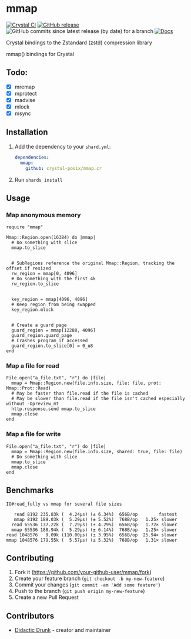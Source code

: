 # mmap
[![Crystal CI](https://github.com/crystal-posix/mmap.cr/actions/workflows/crystal.yml/badge.svg)](https://github.com/crystal-posix/mmap.cr/actions/workflows/crystal.yml)
[![GitHub release](https://img.shields.io/github/release/crystal-posix/mmap.cr.svg)](https://github.com/crystal-posix/mmap.cr/releases)
![GitHub commits since latest release (by date) for a branch](https://img.shields.io/github/commits-since/crystal-posix/mmap.cr/latest)
[![Docs](https://img.shields.io/badge/docs-available-brightgreen.svg)](https://crystal-posix.github.io/mmap.cr/main)

Crystal bindings to the Zstandard (zstd) compression library

mmap() bindings for Crystal

## Todo:
- [x] mremap
- [x] mprotect
- [x] madvise
- [x] mlock
- [x] msync

## Installation

1. Add the dependency to your `shard.yml`:

   ```yaml
   dependencies:
     mmap:
       github: crystal-posix/mmap.cr
   ```

2. Run `shards install`

## Usage

### Map anonymous memory
```crystal
require "mmap"

Mmap::Region.open(16384) do |mmap|
  # Do something with slice
  mmap.to_slice


  # SubRegions reference the original Mmap::Region, tracking the offset if resized
  rw_region = mmap[0, 4096]
  # Do something with the first 4k
  rw_region.to_slice


  key_region = mmap[4096, 4096]
  # Keep region from being swapped
  key_region.mlock


  # Create a guard page
  guard_region = mmap[12288, 4096]
  guard_region.guard_page
  # Crashes program if accessed
  guard_region.to_slice[0] = 0_u8
end
```

### Map a file for read
```crystal
File.open("a_file.txt", "r") do |file|
  mmap = Mmap::Region.new(file.info.size, file: file, prot: Mmap::Prot::Read)
  # May be faster than file.read if the file is cached
  # May be slower than file.read if the file isn't cached especially without -Dpreview_mt
  http.response.send mmap.to_slice
  mmap.close
end
```

### Map a file for write
```crystal
File.open("a_file.txt", "r") do |file|
  mmap = Mmap::Region.new(file.info.size, shared: true, file: file)
  # Do something with slice
  mmap.to_slice
  mmap.close
end
```

## Benchmarks
```
IO#read_fully vs mmap for several file sizes

   read 8192 235.83k (  4.24µs) (± 6.34%)  656B/op        fastest
   mmap 8192 189.03k (  5.29µs) (± 5.52%)  768B/op   1.25× slower
  read 65536 137.22k (  7.29µs) (± 4.29%)  656B/op   1.72× slower
  mmap 65536 188.94k (  5.29µs) (± 6.14%)  768B/op   1.25× slower
read 1048576   9.09k (110.00µs) (± 3.95%)  656B/op  25.94× slower
mmap 1048576 179.55k (  5.57µs) (± 5.32%)  768B/op   1.31× slower

```

## Contributing

1. Fork it (<https://github.com/your-github-user/mmap/fork>)
2. Create your feature branch (`git checkout -b my-new-feature`)
3. Commit your changes (`git commit -am 'Add some feature'`)
4. Push to the branch (`git push origin my-new-feature`)
5. Create a new Pull Request

## Contributors

- [Didactic Drunk](https://github.com/didactic-drunk) - creator and maintainer
